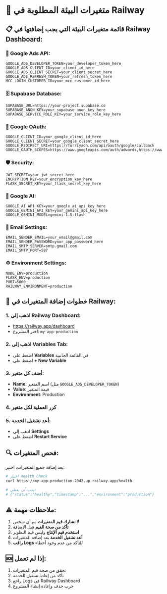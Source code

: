 # 🔧 متغيرات البيئة المطلوبة في Railway

## 📋 **قائمة متغيرات البيئة التي يجب إضافتها في Railway Dashboard:**

### **🔑 Google Ads API:**
```
GOOGLE_ADS_DEVELOPER_TOKEN=your_developer_token_here
GOOGLE_ADS_CLIENT_ID=your_client_id_here
GOOGLE_ADS_CLIENT_SECRET=your_client_secret_here
GOOGLE_ADS_REFRESH_TOKEN=your_refresh_token_here
MCC_LOGIN_CUSTOMER_ID=your_mcc_customer_id_here
```

### **🗄️ Supabase Database:**
```
SUPABASE_URL=https://your-project.supabase.co
SUPABASE_ANON_KEY=your_supabase_anon_key_here
SUPABASE_SERVICE_ROLE_KEY=your_service_role_key_here
```

### **🔐 Google OAuth:**
```
GOOGLE_CLIENT_ID=your_google_client_id_here
GOOGLE_CLIENT_SECRET=your_google_client_secret_here
GOOGLE_REDIRECT_URI=https://furriyadh.com/api/oauth/google/callback
GOOGLE_OAUTH_SCOPES=https://www.googleapis.com/auth/adwords,https://www.googleapis.com/auth/userinfo.email,https://www.googleapis.com/auth/userinfo.profile
```

### **🛡️ Security:**
```
JWT_SECRET=your_jwt_secret_here
ENCRYPTION_KEY=your_encryption_key_here
FLASK_SECRET_KEY=your_flask_secret_key_here
```

### **🤖 Google AI:**
```
GOOGLE_AI_API_KEY=your_google_ai_api_key_here
GOOGLE_GEMINI_API_KEY=your_gemini_api_key_here
GOOGLE_GEMINI_MODEL=gemini-1.5-flash
```

### **📧 Email Settings:**
```
EMAIL_SENDER_EMAIL=your_email@gmail.com
EMAIL_SENDER_PASSWORD=your_app_password_here
EMAIL_SMTP_SERVER=smtp.gmail.com
EMAIL_SMTP_PORT=587
```

### **⚙️ Environment Settings:**
```
NODE_ENV=production
FLASK_ENV=production
PORT=5000
RAILWAY_ENVIRONMENT=production
```

## 🚀 **خطوات إضافة المتغيرات في Railway:**

### **1. اذهب إلى Railway Dashboard:**
- https://railway.app/dashboard
- اختر المشروع: `my-app-production`

### **2. اذهب إلى Variables Tab:**
- اضغط على **Variables** في القائمة الجانبية
- اضغط على **+ New Variable**

### **3. أضف كل متغير:**
- **Name**: اسم المتغير (مثل `GOOGLE_ADS_DEVELOPER_TOKEN`)
- **Value**: قيمة المتغير
- **Environment**: Production

### **4. كرر العملية لكل متغير**

### **5. أعد تشغيل الخدمة:**
- اذهب إلى **Settings**
- اضغط على **Restart Service**

## 🔍 **فحص المتغيرات:**

بعد إضافة جميع المتغيرات، اختبر:

```bash
# اختبار Health Check
curl https://my-app-production-28d2.up.railway.app/health

# يجب أن يعطي:
# {"status":"healthy","timestamp":"...","environment":"production"}
```

## ⚠️ **ملاحظات مهمة:**

1. **لا تشارك قيم المتغيرات** مع أي شخص
2. **تأكد من صحة القيم** قبل الإضافة
3. **استخدم قيم الإنتاج** وليس قيم التطوير
4. **أعد تشغيل الخدمة** بعد إضافة المتغيرات
5. **راقب Logs** للتأكد من عدم وجود أخطاء

## 🆘 **إذا لم تعمل:**

1. تحقق من صحة قيم المتغيرات
2. تأكد من إعادة تشغيل الخدمة
3. راجع Logs في Railway Dashboard
4. جرب حذف وإعادة إنشاء المشروع
